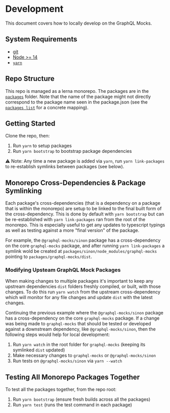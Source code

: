 # Development

This document covers how to locally develop on the GraphQL Mocks.

## System Requirements

* [git](https://git-scm.com/book/en/v2/Getting-Started-Installing-Git)
* [Node >= 14](https://nodejs.org/en/download/)
* [`yarn`](https://yarnpkg.com/)

## Repo Structure

This repo is managed as a lerna monorepo. The packages are in the [`packages`](https://github.com/graphql-mocks/graphql-mocks/tree/main/packages) folder. Note that the name of the package might not directly correspond to the package name seen in the package.json (see the [`packages list`](http://www.graphql-mocks.com/packages) for a concrete mapping).

## Getting Started

Clone the repo, then:

1. Run `yarn` to setup packages
2. Run `yarn bootstrap` to bootstrap package dependencies

⚠️ Note: Any time a new package is added via `yarn`, run `yarn link-packages` to re-establish symlinks between packages (see below).

## Monorepo Cross-Dependencies & Package Symlinking

Each package's cross-dependencies (that is a dependency on a package that is within the monorepo) are setup to be linked to the final built form of the cross-dependency. This is done by default with `yarn bootstrap` but can be re-established with `yarn link-packages` ran from the root of the monorepo. This is especially useful to get any updates to typescript typings as well as testing against a more "final version" of the package.

For example, the `@graphql-mocks/sinon` package has a cross-dependency on the core `graphql-mocks` package, and after running `yarn link-packages` a symlink wold be created at `packages/sinon/node_modules/graphql-mocks` pointing to `packages/graphql-mocks/dist`.

### Modifying Upsteam GraphQL Mock Packages

When making changes to multiple packages it's important to keep any upstream dependencies `dist` folders freshly compiled, or built, with those changes. To do this run `yarn watch` from the upstream cross-dependency which will monitor for any file changes and update `dist` with the latest changes.

Continuing the previous example where the `@graphql-mocks/sinon` package has a cross-dependency on the core `graphql-mocks` package. If a change was being made to `graphql-mocks` that should be tested or developed against a downstream dependency, like `@graphql-mocks/sinon`, then the following steps would help for local development:

1. Run `yarn watch` in the root folder for `graphql-mocks` (keeping its symlinked `dist` updated)
2. Make necessary changes to `graphql-mocks` or `@graphql-mocks/sinon`
3. Run tests on `@graphql-mocks/sinon` via `yarn --watch`

## Testing All Monorepo Packages Together

To test all the packages together, from the repo root:

1. Run `yarn bootstrap` (ensure fresh builds across all the packages)
2. Run `yarn test` (runs the test command in each package)
